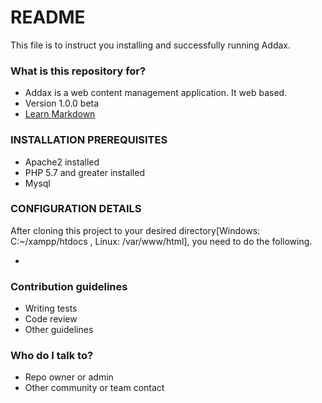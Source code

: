 # README #

This file is to instruct you installing and successfully running Addax.

### What is this repository for? ###

* Addax is a web content management application. It web based.
* Version 1.0.0 beta
* [Learn Markdown](https://bitbucket.org/tutorials/markdowndemo)

### INSTALLATION PREREQUISITES ###

* Apache2 installed
* PHP 5.7 and greater installed
* Mysql

### CONFIGURATION DETAILS ###
After cloning this project to your desired directory[Windows: C:~/xampp/htdocs , Linux: /var/www/html], you need to do the following.

* 
### Contribution guidelines ###

* Writing tests
* Code review
* Other guidelines

### Who do I talk to? ###

* Repo owner or admin
* Other community or team contact
